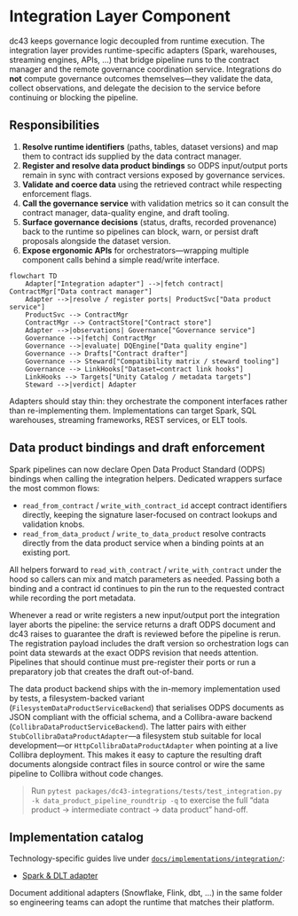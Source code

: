 # Integration Layer Component

dc43 keeps governance logic decoupled from runtime execution. The
integration layer provides runtime-specific adapters (Spark, warehouses,
streaming engines, APIs, …) that bridge pipeline runs to the contract
manager and the remote governance coordination service. Integrations do
**not** compute governance outcomes themselves—they validate the data,
collect observations, and delegate the decision to the service before
continuing or blocking the pipeline.

## Responsibilities

1. **Resolve runtime identifiers** (paths, tables, dataset versions) and
   map them to contract ids supplied by the data contract manager.
2. **Register and resolve data product bindings** so ODPS input/output
   ports remain in sync with contract versions exposed by governance
   services.
3. **Validate and coerce data** using the retrieved contract while
   respecting enforcement flags.
4. **Call the governance service** with validation metrics so it can
   consult the contract manager, data-quality engine, and draft tooling.
5. **Surface governance decisions** (status, drafts, recorded
   provenance) back to the runtime so pipelines can block, warn, or
   persist draft proposals alongside the dataset version.
6. **Expose ergonomic APIs** for orchestrators—wrapping multiple
   component calls behind a simple read/write interface.

```mermaid
flowchart TD
    Adapter["Integration adapter"] -->|fetch contract| ContractMgr["Data contract manager"]
    Adapter -->|resolve / register ports| ProductSvc["Data product service"]
    ProductSvc --> ContractMgr
    ContractMgr --> ContractStore["Contract store"]
    Adapter -->|observations| Governance["Governance service"]
    Governance -->|fetch| ContractMgr
    Governance -->|evaluate| DQEngine["Data quality engine"]
    Governance --> Drafts["Contract drafter"]
    Governance --> Steward["Compatibility matrix / steward tooling"]
    Governance --> LinkHooks["Dataset↔contract link hooks"]
    LinkHooks --> Targets["Unity Catalog / metadata targets"]
    Steward -->|verdict| Adapter
```

Adapters should stay thin: they orchestrate the component interfaces
rather than re-implementing them. Implementations can target Spark, SQL
warehouses, streaming frameworks, REST services, or ELT tools.

## Data product bindings and draft enforcement

Spark pipelines can now declare Open Data Product Standard (ODPS) bindings when
calling the integration helpers. Dedicated wrappers surface the most common
flows:

- `read_from_contract` / `write_with_contract_id` accept contract identifiers
  directly, keeping the signature laser-focused on contract lookups and
  validation knobs.
- `read_from_data_product` / `write_to_data_product` resolve contracts directly
  from the data product service when a binding points at an existing port.

All helpers forward to `read_with_contract` / `write_with_contract` under the
hood so callers can mix and match parameters as needed. Passing both a binding
and a contract id continues to pin the run to the requested contract while
recording the port metadata.

Whenever a read or write registers a new input/output port the integration
layer aborts the pipeline: the service returns a draft ODPS document and dc43
raises to guarantee the draft is reviewed before the pipeline is rerun. The
registration payload includes the draft version so orchestration logs can point
data stewards at the exact ODPS revision that needs attention. Pipelines that
should continue must pre-register their ports or run a preparatory job that
creates the draft out-of-band.

The data product backend ships with the in-memory implementation used by tests,
a filesystem-backed variant (`FilesystemDataProductServiceBackend`) that
serialises ODPS documents as JSON compliant with the official schema, and a
Collibra-aware backend (`CollibraDataProductServiceBackend`). The latter pairs
with either `StubCollibraDataProductAdapter`—a filesystem stub suitable for
local development—or `HttpCollibraDataProductAdapter` when pointing at a live
Collibra deployment. This makes it easy to capture the resulting draft
documents alongside contract files in source control or wire the same pipeline
to Collibra without code changes.

> Run `pytest packages/dc43-integrations/tests/test_integration.py -k
> data_product_pipeline_roundtrip -q` to exercise the full
> “data product → intermediate contract → data product” hand-off.

## Implementation catalog

Technology-specific guides live under
[`docs/implementations/integration/`](implementations/integration/):

- [Spark & DLT adapter](implementations/integration/spark-dlt.md)

Document additional adapters (Snowflake, Flink, dbt, …) in the same
folder so engineering teams can adopt the runtime that matches their
platform.
